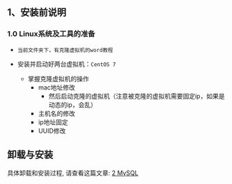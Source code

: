 ## 1、安装前说明
### 1.0 Linux系统及工具的准备

- `当前文件夹下，有克隆虚拟机的word教程`

- 安装并启动好两台虚拟机：`CentOS 7`
	- 掌握克隆虚拟机的操作
		- mac地址修改
			- 然后启动克隆的虚拟机（注意被克隆的虚拟机需要固定ip，如果是动态的ip，会乱）
		- 主机名的修改
		- ip地址固定
		- UUID修改

## 卸载与安装

具体卸载和安装过程, 请查看这篇文章: [2 MySQL](../../../6_Linux&Git/1_Linux/6_Linux系统软件安装-1.md#2%20MySQL)
